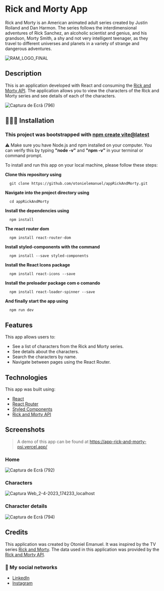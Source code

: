 # Rick and Morty App

<p>Rick and Morty is an American animated adult series created by Justin Roiland and Dan Harmon. The series follows the interdimensional adventures of Rick Sanchez, an alcoholic scientist and genius, and his grandson, Morty Smith, a shy and not very intelligent teenager, as they travel to different universes and planets in a variety of strange and dangerous adventures.</p>

![RAM_LOGO_FINAL](https://user-images.githubusercontent.com/93485038/229370139-dd9f6535-62cb-4b0f-87d5-65e6001cbff0.jpg)

## Description
This is an application developed with React and consuming the <a href="https://rickandmortyapi.com/">Rick and Morty API</a>. The application allows you to view the characters of the Rick and Morty series and see details of each of the characters. 

![Captura de Ecrã (796)](https://user-images.githubusercontent.com/93485038/229370259-bcd4b1f8-6aef-44ba-928d-5f068d6334bf.png)


## 👨🏽‍💻 Installation

### This project was bootstrapped with <a href="https://vitejs.dev/guide/">npm create vite@latest</a>

<p>⚠️ Make sure you have Node.js and npm installed on your computer. You can verify this by typing <strong>"node -v"</strong> and <strong>"npm -v"</strong> in your terminal or command prompt.</p>

To install and run this app on your local machine, please follow these steps:

<strong><p>Clone this repository using</p></strong>

```
  git clone https://github.com/otonielemanuel/appRickAndMorty.git
```

<strong><p>Navigate into the project directory using</p></strong>

```
  cd appRickAndMorty
```

<strong><p>Install the dependencies using</p></strong>

```
  npm install
```

<strong><p>The react router dom</p></strong>

```
  npm install react-router-dom
```

<strong><p>Install styled-components with the command</p></strong>

```
  npm install --save styled-components
```

<strong><p>Install the React Icons package</p></strong>

```
  npm install react-icons --save
```

<strong><p>Install the preloader package com o comando</p></strong>

```
  npm install react-loader-spinner --save
```

<strong><p>And finally start the app using</p></strong>

```
  npm run dev
```

## Features

<p>This app allows users to:</p>

+ See a list of characters from the Rick and Morty series.
+ See details about the characters.
+ Search the characters by name.
+ Navigate between pages using the React Router.

## Technologies

<p>This app was built using:<p/>

+ <a href="https://legacy.reactjs.org/docs/getting-started.html">React</a>
+ <a href="https://reactrouter.com/en/main">React Router</a>
+ <a href="https://styled-components.com/">Styled Components</a>
+ <a href="https://rickandmortyapi.com/">Rick and Morty API</a>

## Screenshots

> A demo of this app can be found at https://app-rick-and-morty-psi.vercel.app/

### Home

![Captura de Ecrã (792)](https://user-images.githubusercontent.com/93485038/229369522-80db73fa-4581-403a-b83b-665b07921c98.png)

### Characters

![Captura Web_2-4-2023_174233_localhost](https://user-images.githubusercontent.com/93485038/229369402-2fd19281-4e8a-43be-ac15-f310f6141024.jpeg)

### Character details

![Captura de Ecrã (794)](https://user-images.githubusercontent.com/93485038/229369458-82075afa-246b-4fe1-ac3a-793594b96ed8.png)

## Credits

This application was created by Otoniel Emanuel. It was inspired by the TV series <a href="https://www.adultswim.com/videos/rick-and-morty/">Rick and Morty</a>. The data used in this application was provided by the <a href="https://rickandmortyapi.com/">Rick and Morty API</a>.

### 📱 My social networks

+ <a href="https://www.linkedin.com/in/otoniel-emanuel-b80727261/">LinkedIn</a>
+ <a href="https://www.instagram.com/eusouootis_">Instagram</a>

